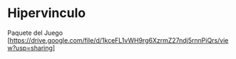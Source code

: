 # Hipervinculo
Paquete del Juego
[https://drive.google.com/file/d/1kceFL1vWH9rg6XzrmZ27ndj5rnnPiQrs/view?usp=sharing]
